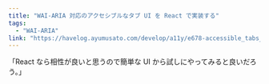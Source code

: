 ```yaml
---
title: "WAI-ARIA 対応のアクセシブルなタブ UI を React で実装する"
tags:
  - "WAI-ARIA"
link: "https://havelog.ayumusato.com/develop/a11y/e678-accessible_tabs_with_react.html"
---
```


「React なら相性が良いと思うので簡単な UI から試しにやってみると良いだろう。」
